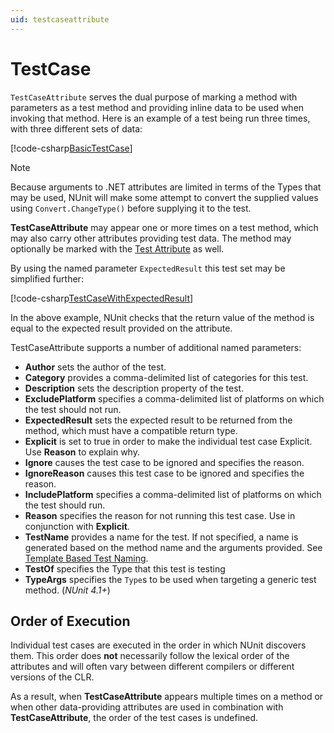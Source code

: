 ```yaml
---
uid: testcaseattribute
---
```


# TestCase

`TestCaseAttribute` serves the dual purpose of marking a method with parameters as a test method and providing inline
data to be used when invoking that method. Here is an example of a test being run three times, with three different sets
of data:

[!code-csharp[BasicTestCase](~/snippets/Snippets.NUnit/Attributes/TestCaseAttributeExamples.cs#BasicTestCase)]

> [!NOTE]
> Because arguments to .NET attributes are limited in terms of the Types that may be used, NUnit will make some
> attempt to convert the supplied values using `Convert.ChangeType()` before supplying it to the test.

**TestCaseAttribute** may appear one or more times on a test method, which may also carry other attributes providing
test data. The method may optionally be marked with the [Test Attribute](test.md) as well.

By using the named parameter `ExpectedResult` this test set may be simplified further:

[!code-csharp[TestCaseWithExpectedResult](~/snippets/Snippets.NUnit/Attributes/TestCaseAttributeExamples.cs#TestCaseWithExpectedResult)]

In the above example, NUnit checks that the return value of the method is equal to the expected result provided on the
attribute.

TestCaseAttribute supports a number of additional named parameters:

* **Author** sets the author of the test.
* **Category** provides a comma-delimited list of categories for this test.
* **Description** sets the description property of the test.
* **ExcludePlatform** specifies a comma-delimited list of platforms on which the test should not run.
* **ExpectedResult** sets the expected result to be returned from the method, which must have a compatible return type.
* **Explicit** is set to true in order to make the individual test case Explicit. Use **Reason** to explain why.
* **Ignore** causes the test case to be ignored and specifies the reason.
* **IgnoreReason** causes this test case to be ignored and specifies the reason.
* **IncludePlatform** specifies a comma-delimited list of platforms on which the test should run.
* **Reason** specifies the reason for not running this test case. Use in conjunction with **Explicit**.
* **TestName** provides a name for the test. If not specified, a name is generated based on the method name and the
  arguments provided. See [Template Based Test Naming](xref:templatebasedtestnaming).
* **TestOf** specifies the Type that this test is testing
* **TypeArgs** specifies the `Type`s to be used when targeting a generic test method. (_NUnit 4.1+_)

## Order of Execution

Individual test cases are executed in the order in which NUnit discovers them. This order does **not** necessarily
follow the lexical order of the attributes and will often vary between different compilers or different versions of the
CLR.

As a result, when **TestCaseAttribute** appears multiple times on a method or when other data-providing attributes are
used in combination with **TestCaseAttribute**, the order of the test cases is undefined.
